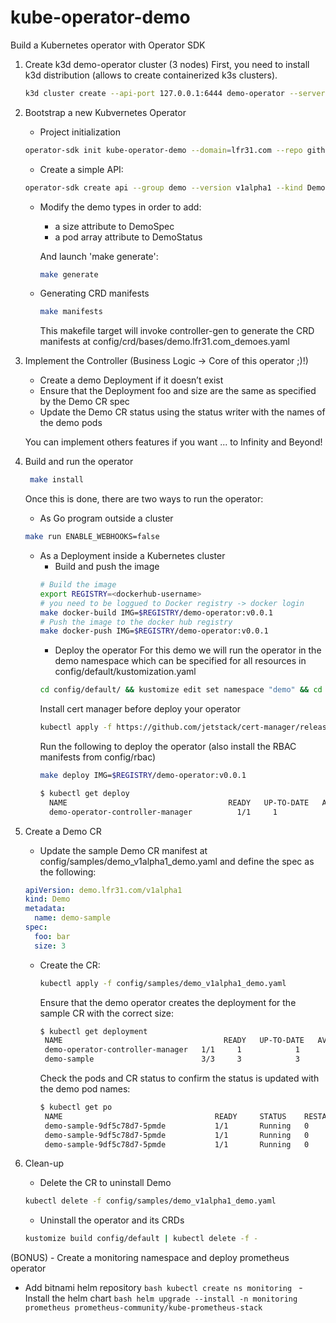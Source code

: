 # kube-operator-demo
Build a Kubernetes operator with Operator SDK

1. Create k3d demo-operator cluster (3 nodes)
   First, you need to install k3d distribution (allows to create containerized k3s clusters).
   ```bash
   k3d cluster create --api-port 127.0.0.1:6444 demo-operator --servers 3
   ```
2. Bootstrap a new Kubvernetes Operator
   - Project initialization
   ```bash
   operator-sdk init kube-operator-demo --domain=lfr31.com --repo github.com/lfranchini31/kube-operator-demo --license apache2 --owner "Lionel FRANCHINI"
   ```
   - Create a simple API:
    ```bash
   operator-sdk create api --group demo --version v1alpha1 --kind Demo --resource=true --controller=true
   ```
   - Modify the demo types in order to add:
      - a size attribute to DemoSpec
      - a pod array attribute to DemoStatus

      And launch 'make generate':
      ```bash
      make generate
      ```
   - Generating CRD manifests
       ```bash
       make manifests
       ```
       This makefile target will invoke controller-gen to generate the CRD manifests at config/crd/bases/demo.lfr31.com_demoes.yaml

3. Implement the Controller (Business Logic -> Core of this operator ;)!)
   - Create a demo Deployment if it doesn’t exist
   - Ensure that the Deployment foo and size are the same as specified by the Demo CR spec
   - Update the Demo CR status using the status writer with the names of the demo pods

   You can implement others features if you want ... to Infinity and Beyond!

4. Build and run the operator
   ```bash
    make install
    ```
    Once this is done, there are two ways to run the operator:
    - As Go program outside a cluster
    ```bash
    make run ENABLE_WEBHOOKS=false
    ```

    - As a Deployment inside a Kubernetes cluster
      - Build and push the image
      ```bash
      # Build the image
      export REGISTRY=<dockerhub-username>
      # you need to be loggued to Docker registry -> docker login
      make docker-build IMG=$REGISTRY/demo-operator:v0.0.1
      # Push the image to the docker hub registry
      make docker-push IMG=$REGISTRY/demo-operator:v0.0.1
      ```
      - Deploy the operator
      For this demo we will run the operator in the demo namespace which can be specified for all resources in config/default/kustomization.yaml
       ```bash
       cd config/default/ && kustomize edit set namespace "demo" && cd ../..
       ```
       Install cert manager before deploy your operator
       ```bash
       kubectl apply -f https://github.com/jetstack/cert-manager/releases/download/v1.1.0/cert-manager.yaml
       ```
       Run the following to deploy the operator (also install the RBAC manifests from config/rbac)
       ```bash
       make deploy IMG=$REGISTRY/demo-operator:v0.0.1
       ```
       ```bash
       $ kubectl get deploy
         NAME                                    READY   UP-TO-DATE   AVAILABLE   AGE
         demo-operator-controller-manager          1/1     1            1           20s
       ```

5. Create a Demo CR
   - Update the sample Demo CR manifest at config/samples/demo_v1alpha1_demo.yaml and define the spec as the following:
   ```yaml
   apiVersion: demo.lfr31.com/v1alpha1
   kind: Demo
   metadata:
     name: demo-sample
   spec:
     foo: bar
     size: 3
   ```
   - Create the CR:
     ```bash
     kubectl apply -f config/samples/demo_v1alpha1_demo.yaml
     ```
     Ensure that the demo operator creates the deployment for the sample CR with the correct size:
     ```bash
     $ kubectl get deployment
      NAME                                    READY   UP-TO-DATE   AVAILABLE   AGE
      demo-operator-controller-manager   1/1     1            1           5m
      demo-sample                        3/3     3            3           1m
     ```
     Check the pods and CR status to confirm the status is updated with the demo pod names:
     ```bash
     $ kubectl get po
      NAME                                  READY     STATUS    RESTARTS   AGE
      demo-sample-9df5c78d7-5pmde           1/1       Running   0          1m
      demo-sample-9df5c78d7-5pmde           1/1       Running   0          1m
      demo-sample-9df5c78d7-5pmde           1/1       Running   0          1m
     ```

6. Clean-up
   - Delete the CR to uninstall Demo
   ```bash
   kubectl delete -f config/samples/demo_v1alpha1_demo.yaml
   ```
   - Uninstall the operator and its CRDs
   ```bash
   kustomize build config/default | kubectl delete -f -
   ```

(BONUS) - Create a monitoring namespace and deploy prometheus operator
   - Add bitnami helm repository
    ```bash
    kubectl create ns monitoring
    ```
    - Install the helm chart
    ```bash
    helm upgrade --install -n monitoring prometheus prometheus-community/kube-prometheus-stack
    ```


